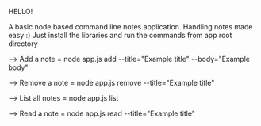 HELLO!

A basic node based command line notes application. Handling notes made easy :)
Just install the libraries and run the commands from app root directory

--> Add a note =
node app.js add --title="Example title" --body="Example body"

--> Remove a note =
node app.js remove --title="Example title" 

--> List all notes =
node app.js list

--> Read a note =
node app.js read --title="Example title" 
